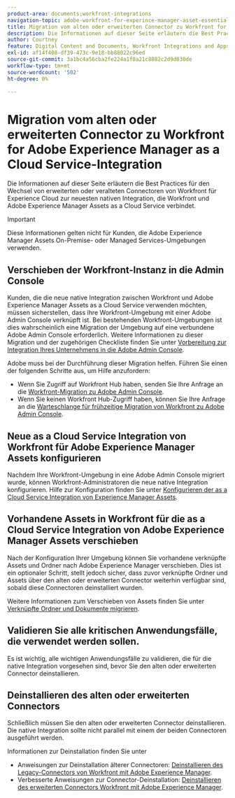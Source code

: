 ```yaml
---
product-area: documents;workfront-integrations
navigation-topic: adobe-workfront-for-experince-manager-asset-essentials
title: Migration vom alten oder erweiterten Connector zu Workfront for Adobe Experience Manager as a Cloud Service-Integration
description: Die Informationen auf dieser Seite erläutern die Best Practices für den Wechsel von erweiterten oder veralteten Connectoren von Workfront für Experience Cloud zur neuesten nativen Integration, die Workfront und Adobe Experience Manager Assets as a Cloud Service verbindet.
author: Courtney
feature: Digital Content and Documents, Workfront Integrations and Apps
exl-id: af14f408-df39-473c-9e18-bb88022c96ed
source-git-commit: 3a1bc4a56cba2fe224a1f0a21c8882c2d9d030de
workflow-type: tm+mt
source-wordcount: '502'
ht-degree: 0%

---
```


# Migration vom alten oder erweiterten Connector zu Workfront for Adobe Experience Manager as a Cloud Service-Integration

Die Informationen auf dieser Seite erläutern die Best Practices für den Wechsel von erweiterten oder veralteten Connectoren von Workfront für Experience Cloud zur neuesten nativen Integration, die Workfront und Adobe Experience Manager Assets as a Cloud Service verbindet.

>[!IMPORTANT]
>
>Diese Informationen gelten nicht für Kunden, die Adobe Experience Manager Assets On-Premise- oder Managed Services-Umgebungen verwenden.

## Verschieben der Workfront-Instanz in die Admin Console

Kunden, die die neue native Integration zwischen Workfront und Adobe Experience Manager Assets as a Cloud Service verwenden möchten, müssen sicherstellen, dass ihre Workfront-Umgebung mit einer Adobe Admin Console verknüpft ist. Bei bestehenden Workfront-Umgebungen ist dies wahrscheinlich eine Migration der Umgebung auf eine verbundene Adobe Admin Console erforderlich. Weitere Informationen zu dieser Migration und der zugehörigen Checkliste finden Sie unter [Vorbereitung zur Integration Ihres Unternehmens in die Adobe Admin Console](/help/quicksilver/administration-and-setup/adobe-admin-console/prep-for-admin-console.md).

Adobe muss bei der Durchführung dieser Migration helfen. Führen Sie einen der folgenden Schritte aus, um Hilfe anzufordern:

* Wenn Sie Zugriff auf Workfront Hub haben, senden Sie Ihre Anfrage an die [Workfront-Migration zu Adobe Admin Console](https://hub.workfront.com/requests/new?activeTab=tab-new-helpRequest&amp;projectID=629674d500054a38133cf26e01d06a97&amp;path=).
* Wenn Sie keinen Workfront Hub-Zugriff haben, können Sie Ihre Anfrage an die [Warteschlange für frühzeitige Migration von Workfront zu Adobe Admin Console](https://workfront.az1.qualtrics.com/jfe/form/SV_9T5LuHf05JUOPAi).

## Neue as a Cloud Service Integration von Workfront für Adobe Experience Manager Assets konfigurieren

Nachdem Ihre Workfront-Umgebung in eine Adobe Admin Console migriert wurde, können Workfront-Administratoren die neue native Integration konfigurieren. Hilfe zur Konfiguration finden Sie unter [Konfigurieren der as a Cloud Service Integration von Experience Manager Assets](/help/quicksilver/administration-and-setup/configure-integrations/configure-aacs-integration.md).

## Vorhandene Assets in Workfront für die as a Cloud Service Integration von Adobe Experience Manager Assets verschieben

Nach der Konfiguration Ihrer Umgebung können Sie vorhandene verknüpfte Assets und Ordner nach Adobe Experience Manager verschieben. Dies ist ein optionaler Schritt, stellt jedoch sicher, dass zuvor verknüpfte Ordner und Assets über den alten oder erweiterten Connector weiterhin verfügbar sind, sobald diese Connectoren deinstalliert wurden.

Weitere Informationen zum Verschieben von Assets finden Sie unter [Verknüpfte Ordner und Dokumente migrieren](/help/quicksilver/documents/workfront-and-experience-manager-integrations/legacy-enhanced-connector-migration/workfront-document-link-updates.md).

## Validieren Sie alle kritischen Anwendungsfälle, die verwendet werden sollen.

Es ist wichtig, alle wichtigen Anwendungsfälle zu validieren, die für die native Integration vorgesehen sind, bevor Sie den alten oder erweiterten Connector deinstallieren.

## Deinstallieren des alten oder erweiterten Connectors

Schließlich müssen Sie den alten oder erweiterten Connector deinstallieren. Die native Integration sollte nicht parallel mit einem der beiden Connectoren ausgeführt werden.

Informationen zur Deinstallation finden Sie unter

* Anweisungen zur Deinstallation älterer Connectoren: [Deinstallieren des Legacy-Connectors von Workfront mit Adobe Experience Manager](/help/quicksilver/documents/workfront-and-experience-manager-integrations/legacy-enhanced-connector-migration/uninstall-legacy-connector.md).
* Verbesserte Anweisungen zur Connector-Deinstallation: [Deinstallieren des erweiterten Connectors Workfront mit Adobe Experience Manager](/help/quicksilver/documents/workfront-and-experience-manager-integrations/legacy-enhanced-connector-migration/uninstall-enhanced-connector.md).
